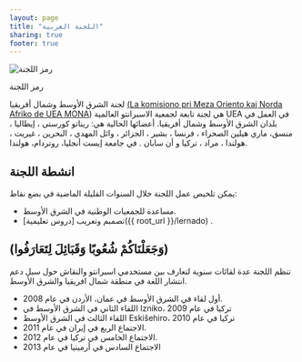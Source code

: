 ```yaml
---
layout: page
title: "اللجنة العربية"
sharing: true
footer: true
---
```


![رمز اللجنة](images/Peacesalam.png)

رمز اللجنة

لجنة الشرق الأوسط وشمال أفريقيا [(La komisiono pri Meza Oriento kaj Norda Afriko de UEA MONA][Vikipedio]) هي لجنة تابعة لجمعية الاسبرانتو العالمية UEA في العمل في بلدان الشرق الأوسط وشمال أفريقيا.
أعضائها الحالية هي: ريناتو كورستى ، إيطاليا ، منسق، ماري هيلين الصحراء ، فرنسا ، بشير  ، الجزائر ، وائل المهدي ، البحرين ، غيريت  ، هولندا ، مراد  ، تركيا و أن سابان . في جامعة إيست أنجليا، روتردام، هولندا.

[Vikipedio]: http://eo.wikipedia.org/wiki/Komisiono_MONA "La komisiono pri Meza Oriento kaj Norda Afriko de UEA MONA"



انشطة اللجنة
------------

يمكن تلخيص عمل اللجنة خلال السنوات القليلة الماضية في بضع نقاط:

* مساعدة للجمعيات الوطنية في الشرق الأوسط.
* تصمبم وتعريب [دروس تعليمية]({{ root_url }}/lernado) .

(وَجَعَلْنَاكُمْ شُعُوبًا وَقَبَائِلَ لِتَعَارَفُوا)
----------------------------------------------------


تنظم اللجنة عدة لقائات سنوية لتعارف بين مستخدمي اسبرانتو والنقاش حول سبل دعم انتشار اللغة
في منطقة شمال افريقيا والشرق الأوسط.

- أول لقاء في الشرق الأوسط في عمان، الأردن في عام 2008.
- اللقاء الثاني في الشرق الأوسط في Izniko، تركيا في عام 2009
- اللقاء الثالث في الشرق الأوسط Eskiŝehiro، تركيا في عام 2010
- الاجتماع الربع في إيران في عام 2011.
- الاجتماع الخامس في تركيا في عام 2012.
- الاجتماع السادس في أرمينيا في عام 2013
